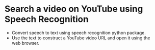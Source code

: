 # Search a video on YouTube using Speech Recognition
* Convert speech to text using speech recognition python package.
* Use the text to construct a YouTube video URL and open it using the web browser.
